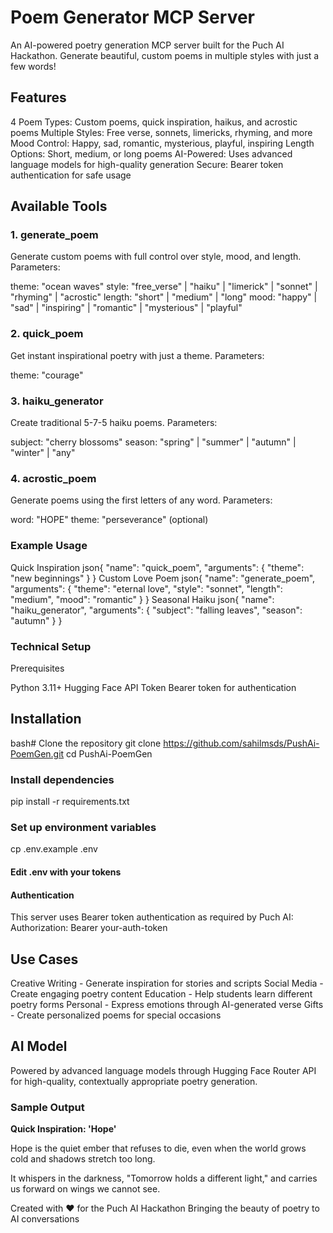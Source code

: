 # Poem Generator MCP Server
An AI-powered poetry generation MCP server built for the Puch AI Hackathon. Generate beautiful, custom poems in multiple styles with just a few words!

## Features
4 Poem Types: Custom poems, quick inspiration, haikus, and acrostic poems
Multiple Styles: Free verse, sonnets, limericks, rhyming, and more
Mood Control: Happy, sad, romantic, mysterious, playful, inspiring
Length Options: Short, medium, or long poems
AI-Powered: Uses advanced language models for high-quality generation
Secure: Bearer token authentication for safe usage


## Available Tools
### 1. generate_poem 
Generate custom poems with full control over style, mood, and length.
Parameters:

theme: "ocean waves"
style: "free_verse" | "haiku" | "limerick" | "sonnet" | "rhyming" | "acrostic"
length: "short" | "medium" | "long"
mood: "happy" | "sad" | "inspiring" | "romantic" | "mysterious" | "playful"

### 2. quick_poem
Get instant inspirational poetry with just a theme.
Parameters:

theme: "courage"

### 3. haiku_generator
Create traditional 5-7-5 haiku poems.
Parameters:

subject: "cherry blossoms"
season: "spring" | "summer" | "autumn" | "winter" | "any"

### 4. acrostic_poem
Generate poems using the first letters of any word.
Parameters:

word: "HOPE"
theme: "perseverance" (optional)

### Example Usage
Quick Inspiration
json{
  "name": "quick_poem",
  "arguments": {
    "theme": "new beginnings"
  }
}
Custom Love Poem
json{
  "name": "generate_poem", 
  "arguments": {
    "theme": "eternal love",
    "style": "sonnet",
    "length": "medium", 
    "mood": "romantic"
  }
}
Seasonal Haiku
json{
  "name": "haiku_generator",
  "arguments": {
    "subject": "falling leaves",
    "season": "autumn" 
  }
}

### Technical Setup
Prerequisites

Python 3.11+
Hugging Face API Token
Bearer token for authentication

## Installation
bash# Clone the repository
git clone https://github.com/sahilmsds/PushAi-PoemGen.git
cd PushAi-PoemGen

### Install dependencies
pip install -r requirements.txt

### Set up environment variables
cp .env.example .env
#### Edit .env with your tokens

#### Authentication
This server uses Bearer token authentication as required by Puch AI:
Authorization: Bearer your-auth-token

## Use Cases

Creative Writing - Generate inspiration for stories and scripts
Social Media - Create engaging poetry content
Education - Help students learn different poetry forms
Personal - Express emotions through AI-generated verse
Gifts - Create personalized poems for special occasions

## AI Model
Powered by advanced language models through Hugging Face Router API for high-quality, contextually appropriate poetry generation.
### Sample Output
**Quick Inspiration: 'Hope'**

Hope is the quiet ember
that refuses to die,
even when the world grows cold
and shadows stretch too long.

It whispers in the darkness,
"Tomorrow holds a different light,"
and carries us forward
on wings we cannot see.

Created with ❤️ for the Puch AI Hackathon
Bringing the beauty of poetry to AI conversations
